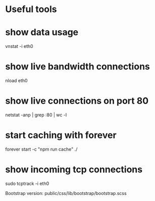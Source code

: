 # Useful tools

# show data usage
vnstat -i eth0

# show live bandwidth connections
nload eth0

# show live connections on port 80
netstat -anp | grep :80 | wc -l

# start caching with forever
forever start -c "npm run cache" ./

# show incoming tcp connections
sudo tcptrack -i eth0

Bootstrap version: public/css/lib/bootstrap/bootstrap.scss